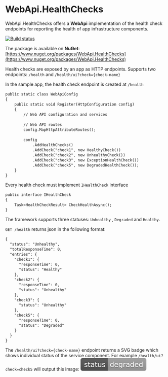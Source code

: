 # WebApi.HealthChecks

WebApi.HealthChecks offers a **WebApi** implementation of the health check endpoints for reporting the health of app infrastructure components.

[![Build status](https://ci.appveyor.com/api/projects/status/1g00xtolkwtlt6kh?svg=true)](https://ci.appveyor.com/project/kpol/webapi-healthchecks)

The package is available on **NuGet**: [https://www.nuget.org/packages/WebApi.HealthChecks](https://www.nuget.org/packages/WebApi.HealthChecks)

Health checks are exposed by an app as HTTP endpoints.
Supports two endpoints: `/health` and `/health/ui?check={check-name}`


In the sample app, the health check endpoint is created at `/health`
```
public static class WebApiConfig
{
    public static void Register(HttpConfiguration config)
    {
        // Web API configuration and services

        // Web API routes
        config.MapHttpAttributeRoutes();

        config
            .AddHealthChecks()
            .AddCheck("check1", new HealthyCheck())
            .AddCheck("check2", new UnhealthyCheck())
            .AddCheck("check3", new ExceptionHealthCheck())
            .AddCheck("check5", new DegradedHealthCheck());
    }
}
```

Every health check must implement `IHealthCheck` interface
```
public interface IHealthCheck
{
    Task<HealthCheckResult> CheckHealthAsync();
}
```
The framework supports three statuses: `Unhealthy` , `Degraded` and `Healthy`.

`GET /health` returns json in the following format:
```
{
  "status": "Unhealthy",
  "totalResponseTime": 0,
  "entries": {
    "check1": {
      "responseTime": 0,
      "status": "Healthy"
    },
    "check2": {
      "responseTime": 0,
      "status": "Unhealthy"
    },
    "check3": {
      "status": "Unhealthy"
    },
    "check5": {
      "responseTime": 0,
      "status": "Degraded"
    }
  }
}
```
The `/health/ui?check={check-name}` endpoint returns a SVG badge which shows individual status of the service component.
For example `/health/ui?check=check5` will output this image: ![degraded](/src/WebApi.HealthChecks/Content/status-degraded-lightgrey.svg)

